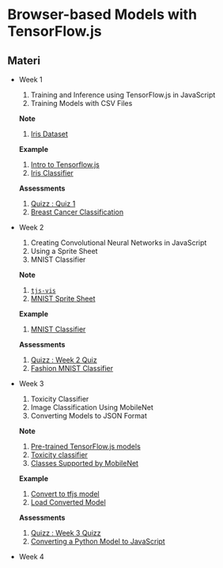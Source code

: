 # Browser-based Models with TensorFlow.js

## Materi

* Week 1<br>
   1. Training and Inference using TensorFlow.js in JavaScript
   2. Training Models with CSV Files
   
   **Note**

   1. [Iris Dataset](https://archive.ics.uci.edu/ml/datasets/iris)
   
    **Example**

    1. [Intro to Tensorflow.js](Week%201/Example/01.%20Intro%20to%20TFjs.html)
    2. [Iris Classifier](Week%201/Example/02.%20Iris%20Classifier.html)

   **Assessments**

   1. [Quizz : Quiz 1](Assessment/Week_1_Quizz.md)
   2. [Breast Cancer Classification](Week%201/Exercise/Breast%20Cancer%20Classification.html)
* Week 2<br>
  1. Creating Convolutional Neural Networks in JavaScript
  2. Using a Sprite Sheet
  3. MNIST Classifier
   
   **Note**

   1. [`tjs-vis`](https://github.com/tensorflow/tfjs/tree/master/tfjs-vis)
   2. [MNIST Sprite Sheet](https://storage.googleapis.com/learnjs-data/model-builder/mnist_images.png)
   
   **Example**

   1. [MNIST Classifier](Week%202/Example/MNIST.html)
   
   **Assessments**

   1. [Quizz : Week 2 Quiz](Assessment/Week_2_Quizz.md)
   2. [Fashion MNIST Classifier](Week%202/Exercise/Fasion-MNIST.html)
* Week 3<br>
  1. Toxicity Classifier
  2. Image Classification Using MobileNet
  3. Converting Models to JSON Format
   
   **Note**

   1. [Pre-trained TensorFlow.js models](https://github.com/tensorflow/tfjs-models)
   2. [Toxicity classifier](https://github.com/tensorflow/tfjs-models/tree/master/toxicity)
   3. [Classes Supported by MobileNet](http://www.laurencemoroney.com/wp-content/uploads/2019/04/labels.txt)
   
   **Example**

   1. [Convert to tfjs model](Week%203/Example/Convert%20to%20tfjs%20model.ipynb)
   2. [Load Converted Model](Week%203/Example/Load%20Converted%20Model.html)
   
   **Assessments**

   1. [Quizz : Week 3 Quizz](Assessment/Week_3_Quizz.md)
   2. [Converting a Python Model to JavaScript](Week%203/Exercise/Converting%20a%20Keras%20Model%20to%20JSON%20Format.ipynb)
* Week 4<br>